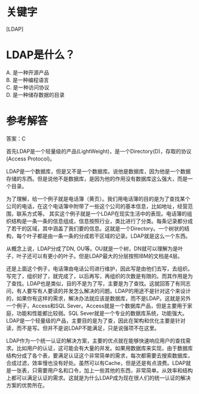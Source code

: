 # 关键字

[LDAP]
# LDAP是什么？
A. 是一种开源产品  
B. 是一种编程语言  
C. 是一种访问协议  
D. 是一种储存数据的目录

# 参考解答
答案：C

首先LDAP是一个轻量级的产品(LightWeight)，是一个Directory(D)，存取的协议(Access Protocol)。 

LDAP是一个数据库，但是又不是一个数据库。说他是数据库，因为他是一个数据存储的东西。但是说他不是数据库，是因为他的作用没有数据库这么强大，而是一个目录。

为了理解，给一个例子就是电话簿（黄页）。我们用电话簿的目的是为了查找某个公司的电话，在这个电话簿中附带了一些这个公司的基本信息，比如地址，经营范围，联系方式等。
其实这个例子就是一个LDAP在现实生活中的表现。电话簿的组织结构是一条一条的信息组成，信息按照行业，类比进行了分类。每条记录都分成了若干的区域，其中涵盖了我们要的信息。这就是一个Directory。一个树状的结构，每个叶子都是由一条一条的分成若干区域的记录。LDAP就是这么一个东西。

从概念上说，LDAP分成了DN, OU等。OU就是一个树，DN就可以理解为是叶子，叶子还可以有更小的叶子。但是LDAP最大的分层按照IBM的文档是4层。

还是上面这个例子，电话簿由电话公司进行维护，因此写是由他们去写，去组织。写完了，组织好了，就完成了，以后再写，再组织的次数是有限的。而其作用是为了查找。LDAP也是类似，目的不是为了写，主要是为了查找。这就回答了有同志问，有人要写有人要读的并发怎么解决的问题。LDAP的用途不是针对这个来设计的，如果你有这样的需求，解决办法就应该是数据库，而不是LDAP。这就是另外一个例子，Access和SQL Sever。Access就是一个数据库产品，但是主要用于家庭，功能和性能都比较弱。SQL Sever就是一个专业的数据库系统，功能强大。LDAP是一个轻量级的产品，主要目的是为了查，因此在架构和优化主要是针对读，而不是写。但并不是说LDAP不能满足，只是说强项不在这里。

LDAP作为一个统一认证的解决方案，主要的优点就在能够快速响应用户的查找需求。比如用户的认证，这可能会有大量的并发。如果用数据库来实现，由于数据库结构分成了各个表，要满足认证这个非常简单的需求，每次都需要去搜索数据库，合成过滤，效率慢也没有好处。虽然可以有Cache，但是还是有点浪费。LDAP就是一张表，只需要用户名和口令，加上一些其他的东西，非常简单。从效率和结构上都可以满足认证的需求。这就是为什么LDAP成为现在很人们的统一认证的解决方案的优势所在。



